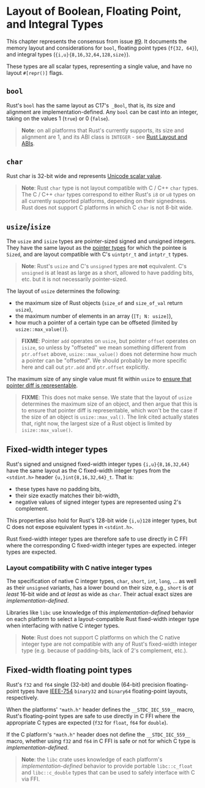 # Layout of Boolean, Floating Point, and Integral Types

This chapter represents the consensus from issue [#9]. It documents the memory
layout and considerations for `bool`, floating point types (`f{32, 64}`), and
integral types (`{i,u}{8,16,32,64,128,size}`).

These types are all scalar types, representing a single value, and have no
layout `#[repr()]` flags.

[#9]: https://github.com/rust-rfcs/unsafe-code-guidelines/issues/9

## `bool`

Rust's `bool` has the same layout as C17's` _Bool`, that is, its size and
alignment are implementation-defined. Any `bool` can be cast into an integer,
taking on the values 1 (`true`) or 0 (`false`).

> **Note**: on all platforms that Rust's currently supports, its size and
> alignment are 1, and its ABI class is `INTEGER` - see [Rust Layout and ABIs].

[Rust Layout and ABIs]: https://gankro.github.io/blah/rust-layouts-and-abis/#the-layoutsabis-of-builtins

## `char`

Rust char is 32-bit wide and represents [Unicode scalar value](http://www.unicode.org/glossary/#unicode_scalar_value).

> **Note**: Rust `char` type is not layout compatible with C / C++ `char` types.
> The C / C++ `char` types correspond to either Rust's `i8` or `u8` types on all
> currently supported platforms, depending on their signedness. Rust does not
> support C platforms in which C `char` is not 8-bit wide.

## `usize`/`isize`

The `usize` and `isize` types are pointer-sized signed and unsigned integers.
They have the same layout as the [pointer types] for which the pointee is
`Sized`, and are layout compatible with C's `uintptr_t` and `intptr_t` types.

> **Note**: Rust's `usize` and C's `unsigned` types are **not** equivalent. C's
> `unsigned` is at least as large as a short, allowed to have padding bits, etc.
> but it is not necessarily pointer-sized.

The layout of `usize` determines the following:

- the maximum size of Rust objects (`size_of` and `size_of_val` return `usize`),
- the maximum number of elements in an array (`[T; N: usize]`),
- how much a pointer of a certain type can be offseted (limited by `usize::max_value()`).

> **FIXME**: Pointer `add` operates on `usize`, but pointer `offset` operates on
> `isize`, so unless by "offseted" we mean something different from `ptr.offset`
> above, `usize::max_value()` does not determine how much a pointer can be
> "offseted". We should probably be more specific here and call out `ptr.add`
> and `ptr.offset` explicitly.

The maximum size of any single value must fit within `usize` to [ensure that
pointer diff is
representable](https://github.com/rust-rfcs/unsafe-code-guidelines/pull/5#discussion_r212703192).

> **FIXME**: This does not make sense. We state that the layout of `usize`
> determines the maximum size of an object, and then argue that this is to
> ensure that pointer diff is representable, which won't be the case if the size
> of an object is `usize::max_val()`. The link cited actually states that, right
> now, the largest size of a Rust object is limited by `isize::max_value()`.

[pointer types]: ./pointers.md

## Fixed-width integer types

Rust's signed and unsigned fixed-width integer types `{i,u}{8,16,32,64}` have
the same layout as the C fixed-width integer types from the `<stdint.h>` header
`{u,}int{8,16,32,64}_t`. That is:

* these types have no padding bits,
* their size exactly matches their bit-width,
* negative values of signed integer types are represented using 2's complement.

This properties also hold for Rust's 128-bit wide `{i,u}128` integer types, but
C does not expose equivalent types in `<stdint.h>`.

Rust fixed-width integer types are therefore safe to use directly in C FFI where 
the corresponding C fixed-width integer types are expected.
integer types are expected.

### Layout compatibility with C native integer types

The specification of native C integer types, `char`, `short`, `int`, `long`,
... as well as their `unsigned` variants, has a lower bound on their  size,
e.g., `short` is _at least_ 16-bit wide and _at least_ as wide as `char`.
Their actual exact sizes are _implementation-defined_. 

Libraries like `libc` use knowledge of this _implementation-defined_ behavior on
each platform to select a layout-compatible Rust fixed-width integer type when
interfacing with native C integer types.

> **Note**: Rust does not support C platforms on which the C native integer type
> are not compatible with any of Rust's fixed-width integer type (e.g. because
> of padding-bits, lack of 2's complement, etc.).

## Fixed-width floating point types

Rust's `f32` and `f64` single (32-bit) and double (64-bit) precision
floating-point types have [IEEE-754] `binary32` and `binary64` floating-point
layouts, respectively.

When the platforms' `"math.h"` header defines the `__STDC_IEC_559__` macro,
Rust's floating-point types are safe to use directly in C FFI where the
appropriate C types are expected (`f32` for `float`, `f64` for `double`).

If the C platform's `"math.h"` header does not define the `__STDC_IEC_559__`
macro, whether using `f32` and `f64` in C FFI is safe or not for which C type is
_implementation-defined_.

> **Note**: the `libc` crate uses knowledge of each platform's
> _implementation-defined_ behavior to provide portable `libc::c_float` and
> `libc::c_double` types that can be used to safely interface with C via FFI.

[IEEE-754]: https://en.wikipedia.org/wiki/IEEE_754

